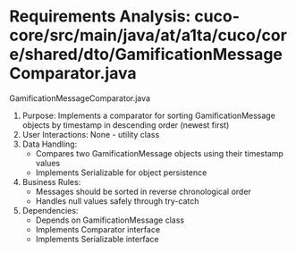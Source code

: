 # Requirements Analysis: cuco-core/src/main/java/at/a1ta/cuco/core/shared/dto/GamificationMessageComparator.java

GamificationMessageComparator.java
1. Purpose: Implements a comparator for sorting GamificationMessage objects by timestamp in descending order (newest first)
2. User Interactions: None - utility class
3. Data Handling:
   - Compares two GamificationMessage objects using their timestamp values
   - Implements Serializable for object persistence
4. Business Rules:
   - Messages should be sorted in reverse chronological order
   - Handles null values safely through try-catch
5. Dependencies:
   - Depends on GamificationMessage class
   - Implements Comparator interface
   - Implements Serializable interface